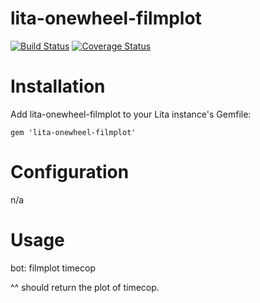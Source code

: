 # lita-onewheel-filmplot

[![Build Status](https://travis-ci.org/onewheelskyward/lita-onewheel-filmplot.svg?branch=master)](https://travis-ci.org/onewheelskyward/lita-onewheel-filmplot)
[![Coverage Status](https://coveralls.io/repos/github/onewheelskyward/lita-onewheel-filmplot/badge.svg?branch=master)](https://coveralls.io/github/onewheelskyward/lita-onewheel-filmplot?branch=master)

# Installation

Add lita-onewheel-filmplot to your Lita instance's Gemfile:

`gem 'lita-onewheel-filmplot'`

# Configuration

n/a

# Usage

bot: filmplot timecop

^^ should return the plot of timecop.  

